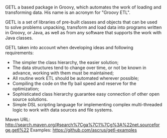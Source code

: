 GETL a based package in Groovy, which automates the work of loading and transforming data. His name is an acronym for "Groovy ETL".

GETL is a set of libraries of pre-built classes and objects that can be used to solve problems unpacking, transform and load data into programs written in Groovy, or Java, as well as from any software that supports the work with Java classes.

GETL taken into account when developing ideas and following requirements:
* The simpler the class hierarchy, the easier solution;
* The data structures tend to change over time, or not be known in advance, working with them must be maintained;
* All routine work ETL should be automated wherever possible;
* Compiling the code on the fly bail speed and reserve for the optimization;
* Sophisticated class hierarchy guarantee easy connection of other open source solutions.
* Simple DSL scripting language for implementing complex multi-threaded logic to work with data sources and file systems.

Maven URL: http://search.maven.org/#search%7Cga%7C1%7Cg%3A%22net.sourceforge.getl%22
Examples: https://github.com/ascrus/getl-examples